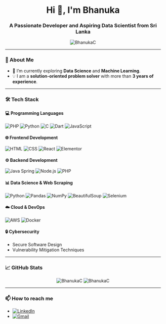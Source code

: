 <h1 align="center">Hi 👋, I'm Bhanuka</h1>
<h3 align="center">A Passionate Developer and Aspiring Data Scientist from Sri Lanka</h3>

<p align="center">
    <img src="https://komarev.com/ghpvc/?username=BhanukaC&label=Profile%20Views&color=0e75b6&style=flat" alt="BhanukaC" />
</p>

---

### 🌱 About Me
- 🔭 I’m currently exploring **Data Science** and **Machine Learning**.  
- 💡 I am a **solution-oriented problem solver** with more than **3 years of experience**.

---

### 🛠️ Tech Stack

#### 💻 Programming Languages
![PHP](https://img.shields.io/badge/PHP-777BB4?style=for-the-badge&logo=php&logoColor=white)
![Python](https://img.shields.io/badge/Python-3776AB?style=for-the-badge&logo=python&logoColor=white)
![C](https://img.shields.io/badge/C-00599C?style=for-the-badge&logo=c&logoColor=white)
![Dart](https://img.shields.io/badge/Dart-0175C2?style=for-the-badge&logo=dart&logoColor=white)
![JavaScript](https://img.shields.io/badge/JavaScript-F7DF1E?style=for-the-badge&logo=javascript&logoColor=black)

#### 🌐 Frontend Development
![HTML](https://img.shields.io/badge/HTML-E34F26?style=for-the-badge&logo=html5&logoColor=white)
![CSS](https://img.shields.io/badge/CSS-1572B6?style=for-the-badge&logo=css3&logoColor=white)
![React](https://img.shields.io/badge/React-61DAFB?style=for-the-badge&logo=react&logoColor=black)
![Elementor](https://img.shields.io/badge/Elementor-92003B?style=for-the-badge&logo=elementor&logoColor=white)

#### ⚙️ Backend Development
![Java Spring](https://img.shields.io/badge/Spring-6DB33F?style=for-the-badge&logo=spring&logoColor=white)
![Node.js](https://img.shields.io/badge/Node.js-339933?style=for-the-badge&logo=nodedotjs&logoColor=white)
![PHP](https://img.shields.io/badge/PHP-777BB4?style=for-the-badge&logo=php&logoColor=white)

#### 📊 Data Science & Web Scraping
![Python](https://img.shields.io/badge/Python-3776AB?style=for-the-badge&logo=python&logoColor=white)
![Pandas](https://img.shields.io/badge/Pandas-150458?style=for-the-badge&logo=pandas&logoColor=white)
![NumPy](https://img.shields.io/badge/NumPy-013243?style=for-the-badge&logo=numpy&logoColor=white)
![BeautifulSoup](https://img.shields.io/badge/Beautiful%20Soup-FF69B4?style=for-the-badge)
![Selenium](https://img.shields.io/badge/Selenium-43B02A?style=for-the-badge&logo=selenium&logoColor=white)

#### ☁️ Cloud & DevOps
![AWS](https://img.shields.io/badge/AWS-232F3E?style=for-the-badge&logo=amazonaws&logoColor=white)
![Docker](https://img.shields.io/badge/Docker-2496ED?style=for-the-badge&logo=docker&logoColor=white)

#### 🔒 Cybersecurity
- Secure Software Design
- Vulnerability Mitigation Techniques

---

### 📈 GitHub Stats
<p align="center">
    <img align="center" src="https://github-readme-stats.vercel.app/api?username=BhanukaC&show_icons=true&count_private=true&theme=light" alt="BhanukaC" />
    <img align="center" src="https://github-readme-stats.vercel.app/api/top-langs/?username=BhanukaC&layout=compact&theme=light" alt="BhanukaC" />
    
</p>

---

### 📫 How to reach me
- [![LinkedIn](https://img.shields.io/badge/LinkedIn-0077B5?style=for-the-badge&logo=linkedin&logoColor=white)](https://www.linkedin.com/in/bhanukauyanage/)
- [![Gmail](https://img.shields.io/badge/Gmail-D14836?style=for-the-badge&logo=gmail&logoColor=white)](mailto:ubhanuka@gmail.com)
